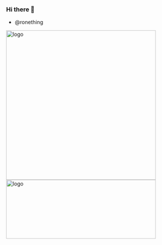 ### Hi there 👋 

- @ronething

<div style="display: inline">
<img src="https://github-readme-stats.vercel.app/api?username=ronething-bot&show_icons=true&count_private=true" alt="logo" width="406" />
<img src="https://github-readme-stats.vercel.app/api/top-langs/?username=ronething-bot" alt="logo" width="406" height="160"/>
</div>
